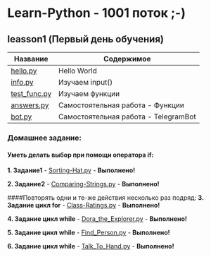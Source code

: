 Learn-Python - 1001 поток ;-)
===============
leasson1 (Первый день обучения)
----------------------------------
Название      | Содержимое   
--------------|-------------------------
[hello.py]    | Hello World
[info.py]     | Изучаем input()
[test_func.py]| Изучаем функции
[answers.py]  | Самостоятельная работа - Функции 
[bot.py]      | Самостоятельная работа - TelegramBot

### Домашнее задание:
#### Уметь делать выбор при помощи оператора if:
**1. Задание1** - [Sorting-Hat.py] - **Выполнено!** 

**2. Задание2** - [Comparing-Strings.py] - **Выполнено!** 

####Повторять одни и те-же действия несколько раз подряд:
**3. Задание цикл for** - [Class-Ratings.py] - **Выполнено!** 

**4. Задание цикл while** - [Dora_the_Explorer.py] - **Выполнено!** 

**5. Задание цикл while** - [Find_Person.py] - **Выполнено!** 

**6. Задание цикл while** - [Talk_To_Hand.py] - **Выполнено!** 



[hello.py]:https://github.com/ShuvalovEP/Learn-Python/blob/master/leasson1/hello.py
[info.py]:https://github.com/ShuvalovEP/Learn-Python/blob/master/leasson1/info.py
[test_func.py]:https://github.com/ShuvalovEP/Learn-Python/blob/master/leasson1/test_func.py
[answers.py]:https://github.com/ShuvalovEP/Learn-Python/blob/master/leasson1/answers.py
[bot.py]:https://github.com/ShuvalovEP/Learn-Python/blob/master/leasson1/bot.py

[Class-Ratings.py]:https://github.com/ShuvalovEP/Learn-Python/blob/master/leasson1/Class-Ratings.py
[Comparing-Strings.py]:https://github.com/ShuvalovEP/Learn-Python/blob/master/leasson1/Comparing-Strings.py 
[Sorting-Hat.py]:https://github.com/ShuvalovEP/Learn-Python/blob/master/leasson1/Sorting-Hat.py
[Dora_the_Explorer.py]:https://github.com/ShuvalovEP/Learn-Python/blob/master/leasson1/Dora_the_Explorer.py
[Find_Person.py]:https://github.com/ShuvalovEP/Learn-Python/blob/master/leasson1/Find_Person.py
[Talk_To_Hand.py]:https://github.com/ShuvalovEP/Learn-Python/blob/master/leasson1/Talk_To_Hand.py
